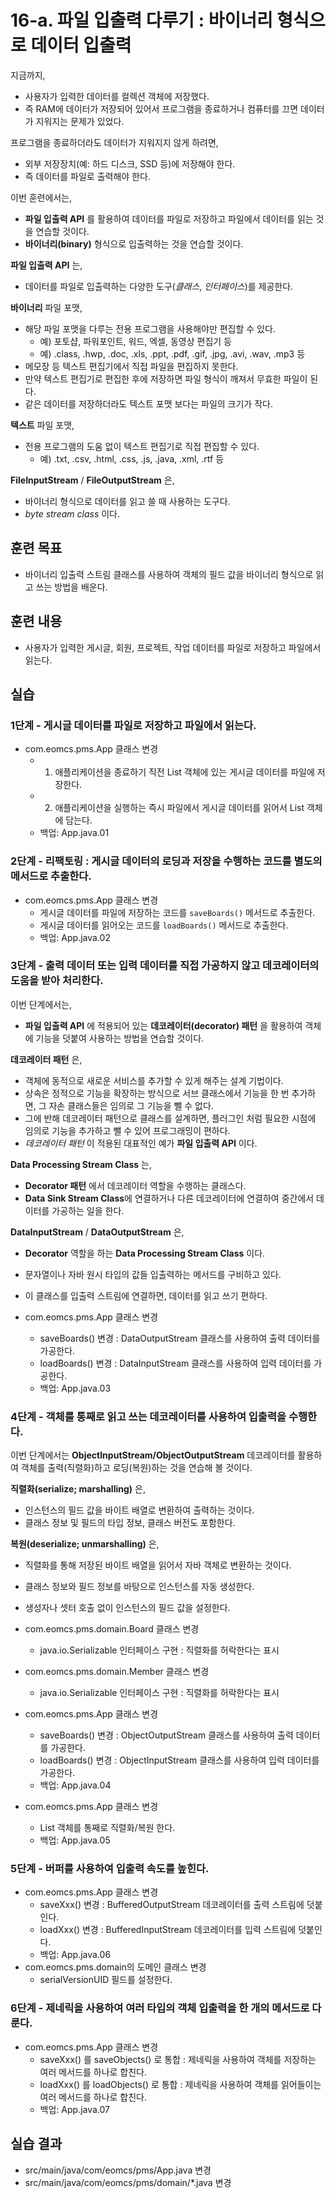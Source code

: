 # 16-a. 파일 입출력 다루기 : 바이너리 형식으로 데이터 입출력

지금까지,
- 사용자가 입력한 데이터를 컬렉션 객체에 저장했다.
- 즉 RAM에 데이터가 저장되어 있어서 프로그램을 종료하거나 컴퓨터를 끄면 데이터가 지워지는 문제가 있었다.

프로그램을 종료하더라도 데이터가 지워지지 않게 하려면,
- 외부 저장장치(예: 하드 디스크, SSD 등)에 저장해야 한다.
- 즉 데이터를 파일로 출력해야 한다.

이번 훈련에서는,
- **파일 입출력 API** 를 활용하여 데이터를 파일로 저장하고
파일에서 데이터를 읽는 것을 연습할 것이다.
- **바이너리(binary)** 형식으로 입출력하는 것을 연습할 것이다.

**파일 입출력 API** 는,
- 데이터를 파일로 입출력하는 다양한 도구(*클래스*, *인터페이스*)를 제공한다.

**바이너리** 파일 포맷,
- 해당 파일 포맷을 다루는 전용 프로그램을 사용해야만 편집할 수 있다.
  - 예) 포토샵, 파워포인트, 워드, 엑셀, 동영상 편집기 등
  - 예) .class, .hwp, .doc, .xls, .ppt, .pdf, .gif, .jpg, .avi, .wav, .mp3 등
- 메모장 등 텍스트 편집기에서 직접 파일을 편집하지 못한다.
- 만약 텍스트 편집기로 편집한 후에 저장하면 파일 형식이 깨져서 무효한 파일이 된다.
- 같은 데이터를 저장하더라도 텍스트 포맷 보다는 파일의 크기가 작다.

**텍스트** 파일 포맷,
- 전용 프로그램의 도움 없이 텍스트 편집기로 직접 편집할 수 있다.
  - 예) .txt, .csv, .html, .css, .js, .java, .xml, .rtf 등

**FileInputStream** / **FileOutputStream** 은,

- 바이너리 형식으로 데이터를 읽고 쓸 때 사용하는 도구다.
- *byte stream class* 이다.

## 훈련 목표

- 바이너리 입출력 스트림 클래스를 사용하여 객체의 필드 값을 바이너리 형식으로 읽고 쓰는 방법을 배운다.


## 훈련 내용

- 사용자가 입력한 게시글, 회원, 프로젝트, 작업 데이터를 파일로 저장하고 파일에서 읽는다.


## 실습


### 1단계 - 게시글 데이터를 파일로 저장하고 파일에서 읽는다.

- com.eomcs.pms.App 클래스 변경
  - 1) 애플리케이션을 종료하기 직전 List 객체에 있는 게시글 데이터를 파일에 저장한다.
  - 2) 애플리케이션을 실행하는 즉시 파일에서 게시글 데이터를 읽어서 List 객체에 담는다.
  - 백업: App.java.01

### 2단계 - 리팩토링 : 게시글 데이터의 로딩과 저장을 수행하는 코드를 별도의 메서드로 추출한다.

- com.eomcs.pms.App 클래스 변경
  - 게시글 데이터를 파일에 저장하는 코드를 `saveBoards()` 메서드로 추출한다.
  - 게시글 데이터를 읽어오는 코드를 `loadBoards()` 메서드로 추출한다.
  - 백업: App.java.02

### 3단계 - 출력 데이터 또는 입력 데이터를 직접 가공하지 않고 데코레이터의 도움을 받아 처리한다.

이번 단계에서는,
- **파일 입출력 API** 에 적용되어 있는 **데코레이터(decorator) 패턴** 을 활용하여
  객체에 기능을 덧붙여 사용하는 방법을 연습할 것이다.

**데코레이터 패턴** 은,
- 객체에 동적으로 새로운 서비스를 추가할 수 있게 해주는 설계 기법이다.
- 상속은 정적으로 기능을 확장하는 방식으로 서브 클래스에서 기능을 한 번 추가하면,
  그 자손 클래스들은 임의로 그 기능을 뺄 수 없다.
- 그에 반해 데코레이터 패턴으로 클래스를 설계하면, 플러그인 처럼 필요한 시점에 임의로 기능을 추가하고
  뺄 수 있어 프로그래밍이 편하다.
- *데코레이터 패턴* 이 적용된 대표적인 예가 **파일 입출력 API** 이다.   

**Data Processing Stream Class** 는,
- **Decorator 패턴** 에서 데코레이터 역할을 수행하는 클래스다.
- **Data Sink Stream Class**에 연결하거나 다른 데코레이터에 연결하여 중간에서 데이터를 가공하는 일을 한다.

**DataInputStream** / **DataOutputStream** 은,

- **Decorator** 역할을 하는 **Data Processing Stream Class** 이다.
- 문자열이나 자바 원시 타입의 값들 입출력하는 메서드를 구비하고 있다.
- 이 클래스를 입출력 스트림에 연결하면, 데이터를 읽고 쓰기 편하다.

- com.eomcs.pms.App 클래스 변경
  - saveBoards() 변경 : DataOutputStream 클래스를 사용하여 출력 데이터를 가공한다.
  - loadBoards() 변경 : DataInputStream 클래스를 사용하여 입력 데이터를 가공한다.
  - 백업: App.java.03

### 4단계 - 객체를 통째로 읽고 쓰는 데코레이터를 사용하여 입출력을 수행한다.

이번 단계에서는 **ObjectInputStream/ObjectOutputStream** 데코레이터를 활용하여 객체를 출력(직렬화)하고 로딩(복원)하는 것을 연습해 볼 것이다.

**직렬화(serialize; marshalling)** 은,

- 인스턴스의 필드 값을 바이트 배열로 변환하여 출력하는 것이다.
- 클래스 정보 및 필드의 타입 정보, 클래스 버전도 포함한다.

**복원(deserialize; unmarshalling)** 은,

- 직렬화를 통해 저장된 바이트 배열을 읽어서 자바 객체로 변환하는 것이다.
- 클래스 정보와 필드 정보를 바탕으로 인스턴스를 자동 생성한다.
- 생성자나 셋터 호출 없이 인스턴스의 필드 값을 설정한다.

- com.eomcs.pms.domain.Board 클래스 변경
  - java.io.Serializable 인터페이스 구현 : 직렬화를 허락한다는 표시
- com.eomcs.pms.domain.Member 클래스 변경
  - java.io.Serializable 인터페이스 구현 : 직렬화를 허락한다는 표시
- com.eomcs.pms.App 클래스 변경
  - saveBoards() 변경 : ObjectOutputStream 클래스를 사용하여 출력 데이터를 가공한다.
  - loadBoards() 변경 : ObjectInputStream 클래스를 사용하여 입력 데이터를 가공한다.
  - 백업: App.java.04
- com.eomcs.pms.App 클래스 변경
  - List 객체를 통째로 직렬화/복원 한다.
  - 백업: App.java.05
  
### 5단계 - 버퍼를 사용하여 입출력 속도를 높힌다.

- com.eomcs.pms.App 클래스 변경
  - saveXxx() 변경 : BufferedOutputStream 데코레이터를 출력 스트림에 덧붙인다.
  - loadXxx() 변경 : BufferedInputStream 데코레이터를 입력 스트림에 덧붙인다.
  - 백업: App.java.06
- com.eomcs.pms.domain의 도메인 클래스 변경
  - serialVersionUID 필드를 설정한다.


### 6단계 - 제네릭을 사용하여 여러 타입의 객체 입출력을 한 개의 메서드로 다룬다.

- com.eomcs.pms.App 클래스 변경
  - saveXxx() 를 saveObjects() 로 통합 : 제네릭을 사용하여 객체를 저장하는 여러 메서드를 하나로 합친다.
  - loadXxx() 를 loadObjects() 로 통합 : 제네릭을 사용하여 객체를 읽어들이는 여러 메서드를 하나로 합친다.
  - 백업: App.java.07


## 실습 결과

- src/main/java/com/eomcs/pms/App.java 변경
- src/main/java/com/eomcs/pms/domain/*.java 변경
